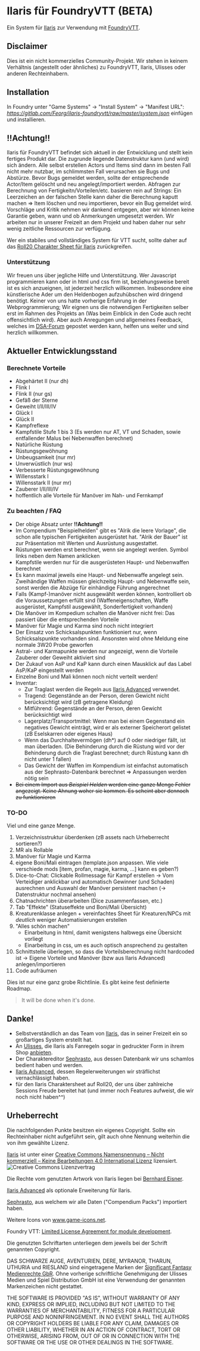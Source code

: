 # Ilaris für FoundryVTT (**BETA**)

Ein System für [Ilaris](https://ilarisblog.wordpress.com/) zur Verwendung mit [FoundryVTT](https://foundryvtt.com/).

## Disclaimer

Dies ist ein nicht kommerzielles Community-Projekt.
Wir stehen in keinem Verhältnis (angestellt oder ähnliches) zu FoundryVTT, Ilaris, Ulisses oder anderen Rechteinhabern.

## Installation

In Foundry unter "Game Systems" -> "Install System" -> "Manifest URL": *https://gitlab.com/Feorg/ilaris-foundryvtt/raw/master/system.json* einfügen und installieren.

## !!Achtung!!

Ilaris für FoundryVTT befindet sich aktuell in der Entwicklung und stellt kein fertiges Produkt dar.
Die zugrunde liegende Datenstruktur kann (und wird) sich ändern. Alle selbst erstellen Actors und Items sind dann im besten Fall nicht mehr nutzbar, im schlimmsten Fall verursachen sie Bugs und Abstürze.
Bevor Bugs gemeldet werden, sollte der entsprechende Actor/Item gelöscht und neu angelegt/importiert werden.
Abfragen zur Berechnung von Fertigkeitn/Vorteilen/etc. basieren rein auf Strings: Ein Leerzeichen an der falschen Stelle kann daher die Berechnung kaputt machen => Item löschen und neu importieren, bevor ein Bug gemeldet wird.  
Vorschläge und Kritik nehmen wir dankend entgegen, aber wir können keine Garantie geben, wann und ob Anmerkungen umgesetzt werden. Wir arbeiten nur in unserer Freizeit an dem Projekt und haben daher nur sehr wenig zeitliche Ressourcen zur verfügung.

Wer ein stabiles und vollständiges System für VTT sucht, sollte daher auf das [Roll20 Charakter Sheet für Ilaris](https://github.com/Roll20/roll20-character-sheets/tree/master/Das_Schwarze_Auge_Ilaris) zurückgreifen.

### Unterstützung

Wir freuen uns über jegliche Hilfe und Unterstützung.
Wer Javascript programmieren kann oder in html und css firm ist, beziehungsweise bereit ist es sich anzueignen, ist jederzeit herzlich willkommen. Insbesondere eine künstlerische Ader um den Heldenbogen aufzuhübschen wird dringend benötigt.
Keiner von uns hatte vorherige Erfahrung in der Webprogrammierung; Wir eignen uns die notwendigen Fertigkeiten selber erst im Rahmen des Projekts an (Was beim Einblick in den Code auch recht offensichtlich wird).
Aber auch Anregungen und allgemeines Feedback, welches im [DSA-Forum](https://dsaforum.de/viewtopic.php?f=180&t=55746&sid=58516b319511875ce0bc2dc00b379b4d) gepostet werden kann, helfen uns weiter und sind herzlich willkommen.

## Aktueller Entwicklungsstand

### Berechnete Vorteile

-   Abgehärtet II (nur dh)
-   Flink I
-   Flink II (nur gs)
-   Gefäß der Sterne
-   Geweiht I/II/III/IV
-   Glück I
-   Glück II
-   Kampfreflexe
-   Kampfstile Stufe 1 bis 3 (Es werden nur AT, VT und Schaden, sowie entfallender Malus bei Nebenwaffen berechnet)
-   Natürliche Rüstung
-   Rüstungsgewöhnung
-   Unbeugsamkeit (nur mr)
-   Unverwüstlich (nur ws)
-   Verbesserte Rüstungsgewöhnung
-   Willensstark I
-   Willensstark II (nur mr)
-   Zauberer I/II/III/IV
-   hoffentlich alle Vorteile für Manöver im Nah- und Fernkampf

### Zu beachten / FAQ

-   Der obige Absatz unter **!!Achtung!!**
-   Im Compendium "Beispielhelden" gibt es "Alrik die leere Vorlage", die schon alle typischen Fertigkeiten ausgerüstet hat. "Alrik der Bauer" ist zur Präsentation mit Werten und Ausrüstung ausgestattet.
-   Rüstungen werden erst berechnet, wenn sie angelegt werden. Symbol links neben dem Namen anklicken
-   Kampfstile werden nur für die ausgerüsteten Haupt- und Nebenwaffen berechnet
-   Es kann maximal jeweils eine Haupt- und Nebenwaffe angelegt sein. Zweihändige Waffen müssen gleichzeitig Haupt- und Nebenwaffe sein, sonst werden die Abzüge für einhändige Führung angerechnet
-   Falls (Kampf-)manöver nicht ausgewählt werden können, kontrolliert ob die Voraussetzungen erfüllt sind (Waffeneigenschaften, Waffe ausgerüstet, Kampfstil ausgewählt, Sonderfertigkeit vorhanden)
-   Die Manöver im Kompedium schalten die Manöver nicht frei: Das passiert über die entsprechenden Vorteile
-   Manöver für Magie und Karma sind noch nicht integriert
-   Der Einsatz von Schicksalspunkten funktioniert nur, wenn Schicksalspunkte vorhanden sind. Ansonsten wird ohne Meldung eine normale 3W20 Probe geworfen
-   Astral- und Karmapunkte werden nur angezeigt, wenn die Vorteile Zauberer oder Geweiht aktiviert sind
-   Der Zukauf von AsP und KaP kann durch einen Mausklick auf das Label AsP/KaP eingestellt werden
-   Einzelne Boni und Mali können noch nicht verteilt werden!
-   Inventar:
    -   Zur Traglast werden die Regeln aus [Ilaris Advanced](https://dsaforum.de/viewtopic.php?f=180&t=49412) verwendet.
    -   Tragend: Gegenstände an der Person, deren Gewicht nicht berücksichtigt wird (zB getragene Kleidung)
    -   Mitführend: Gegenstände an der Person, deren Gewicht berücksichtigt wird
    -   Lagerplatz/Transportmittel: Wenn man bei einem Gegenstand ein negatives Gewicht einträgt, wird er als externer Speicherort gelistet (zB Eselskarren oder eigenes Haus)
    -   Wenn das Durchhaltevermögen (dh\*) auf 0 oder niedriger fällt, ist man überladen. (Die Behinderung durch die Rüstung wird vor der Behinderung durch die Traglast berechnet; durch Rüstung kann dh nicht unter 1 fallen)
    -   Das Gewicht der Waffen im Kompendium ist einfachst automatisch aus der Sephrasto-Datenbank berechnet => Anpassungen werden nötig sein
-   ~~Bei einem Import aus _Beispiel Helden_ werden eine ganze Menge Fehler angezeigt. Keine Ahnung woher sie kommen. Es scheint aber dennoch zu funktionieren~~

### TO-DO

Viel und eine ganze Menge.

1. Verzeichnisstruktur überdenken (zB assets nach Urheberrecht sortieren?)
1. MR als Rollable
1. Manöver für Magie und Karma
1. eigene Boni/Mali eintragen (template.json anpassen. Wie viele verschiede mods [item, profan, magie, karma, ...] kann es geben?)
1. Dice-to-Chat: Clickable Rollmessage für Kampf erstellen -> Vom Verteidiger anklickbar und automatisch Gewinner (und Schaden) ausrechnen und Auswahl der Manöver persistent machen (-> Datenstruktur nochmal ansehen)
1. Chatnachrichten überarbeiten (Dice zusammenfassen, etc.)
1. Tab "Effekte" (Statuseffekte und Boni/Mali Übersicht)
1. Kreaturenklasse anlegen + vereinfachtes Sheet für Kreaturen/NPCs mit _deutlich_ weniger Automatisierungen erstellen
1. "Alles schön machen"
    - Einarbeitung in html, damit wenigstens halbwegs eine Übersicht vorliegt
    - Einarbeitung in css, um es auch optisch ansprechend zu gestalten
1. Schnittstelle überlegen, so dass die Vorteilsberechnung nicht hardcoded ist -> Eigene Vorteile und Manöver (bzw aus Ilaris Advanced) anlegen/importieren
1. Code aufräumen

Dies ist nur eine ganz grobe Richtlinie. Es gibt keine fest definierte Roadmap.

> It will be done when it's done.

## Danke!

-   Selbstverständlich an das Team von [Ilaris](https://ilarisblog.wordpress.com/), das in seiner Freizeit ein so großartiges System erstellt hat.
-   An [Ulisses](https://ulisses-spiele.de), die Ilaris als Fanregeln sogar in gedruckter Form in ihrem Shop [anbieten](https://www.f-shop.de/detail/index/sArticle/1372).
-   Der Charaktereditor [Sephrasto](https://github.com/Aeolitus/Sephrasto), aus dessen Datenbank wir uns schamlos bedient haben und werden.
-   [Ilaris Advanced](https://dsaforum.de/viewtopic.php?f=180&t=49412&sid=8837ba1ffde6b5396050628f78a92dce), dessen Regelerweiterungen wir sträflichst vernachlässigt haben.
-   für den Ilaris Charaktersheet auf Roll20, der uns über zahlreiche Sessions Freude bereitet hat (und immer noch Features aufweist, die wir noch nicht haben^^)

## Urheberrecht

Die nachfolgenden Punkte besitzen ein eigenes Copyright. Sollte ein Rechteinhaber nicht aufgeführt sein, gilt auch ohne Nennung weiterhin die von ihm gewählte Lizenz.

[Ilaris](https://ilarisblog.wordpress.com/) ist unter einer [Creative Commons Namensnennung – Nicht kommerziell – Keine Bearbeitungen 4.0 International Lizenz](http://creativecommons.org/licenses/by-nc-nd/4.0/) lizensiert. ![Creative Commons Lizenzvertrag](https://licensebuttons.net/l/by-nc-nd/4.0/80x15.png)

Die Rechte vom genutzten Artwork von Ilaris liegen bei [Bernhard Eisner](https://www.instagram.com/bernhard_eisner/).

[Ilaris Advanced](https://dsaforum.de/viewtopic.php?f=180&t=49412) als optionale Erweiterung für Ilaris.

[Sephrasto](https://github.com/Aeolitus/Sephrasto), aus welchem wir alle Daten ("Compendium Packs") importiert haben.

Weitere Icons von www.game-icons.net.

Foundry VTT: [Limited License Agreement for module development](https://foundryvtt.com/article/license/).

Die genutzten Schriftarten unterliegen dem jeweils bei der Schrift genannten Copyright.

DAS SCHWARZE AUGE, AVENTURIEN, DERE, MYRANOR, THARUN, UTHURIA und RIESLAND sind eingetragene Marken der [Significant Fantasy Medienrechte GbR](http://www.wiki-aventurica.de/wiki/Significant_Fantasy). Ohne vorherige schriftliche Genehmigung der Ulisses Medien und Spiel Distribution GmbH ist eine Verwendung der genannten Markenzeichen nicht gestattet.

THE SOFTWARE IS PROVIDED "AS IS", WITHOUT WARRANTY OF ANY KIND, EXPRESS OR
IMPLIED, INCLUDING BUT NOT LIMITED TO THE WARRANTIES OF MERCHANTABILITY,
FITNESS FOR A PARTICULAR PURPOSE AND NONINFRINGEMENT. IN NO EVENT SHALL THE
AUTHORS OR COPYRIGHT HOLDERS BE LIABLE FOR ANY CLAIM, DAMAGES OR OTHER
LIABILITY, WHETHER IN AN ACTION OF CONTRACT, TORT OR OTHERWISE, ARISING FROM,
OUT OF OR IN CONNECTION WITH THE SOFTWARE OR THE USE OR OTHER DEALINGS IN THE
SOFTWARE.
